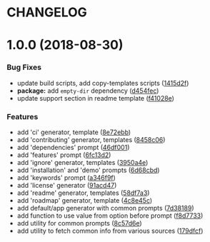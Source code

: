 # CHANGELOG

# 1.0.0 (2018-08-30)


### Bug Fixes

* update build scripts, add copy-templates scripts ([1415d2f](https://github.com/seantrane/yo-repo/commit/1415d2f))
* **package:** add `empty-dir` dependency ([d454fec](https://github.com/seantrane/yo-repo/commit/d454fec))
* update support section in readme template ([f41028e](https://github.com/seantrane/yo-repo/commit/f41028e))


### Features

* add 'ci' generator, template ([8e72ebb](https://github.com/seantrane/yo-repo/commit/8e72ebb))
* add 'contributing' generator, templates ([8458c06](https://github.com/seantrane/yo-repo/commit/8458c06))
* add 'dependencies' prompt ([46df001](https://github.com/seantrane/yo-repo/commit/46df001))
* add 'features' prompt ([6fc13d2](https://github.com/seantrane/yo-repo/commit/6fc13d2))
* add 'ignore' generator, templates ([3950a4e](https://github.com/seantrane/yo-repo/commit/3950a4e))
* add 'installation' and 'demo' prompts ([6d68cbd](https://github.com/seantrane/yo-repo/commit/6d68cbd))
* add 'keywords' prompt ([a346f9f](https://github.com/seantrane/yo-repo/commit/a346f9f))
* add 'license' generator ([91acd47](https://github.com/seantrane/yo-repo/commit/91acd47))
* add 'readme' generator, templates ([58df7a3](https://github.com/seantrane/yo-repo/commit/58df7a3))
* add 'roadmap' generator, template ([4c8e45c](https://github.com/seantrane/yo-repo/commit/4c8e45c))
* add default/app generator with common prompts ([7d38189](https://github.com/seantrane/yo-repo/commit/7d38189))
* add function to use value from option before prompt ([f8d7733](https://github.com/seantrane/yo-repo/commit/f8d7733))
* add utility for common prompts ([8c57d6e](https://github.com/seantrane/yo-repo/commit/8c57d6e))
* add utility to fetch common info from various sources ([179dfcf](https://github.com/seantrane/yo-repo/commit/179dfcf))
